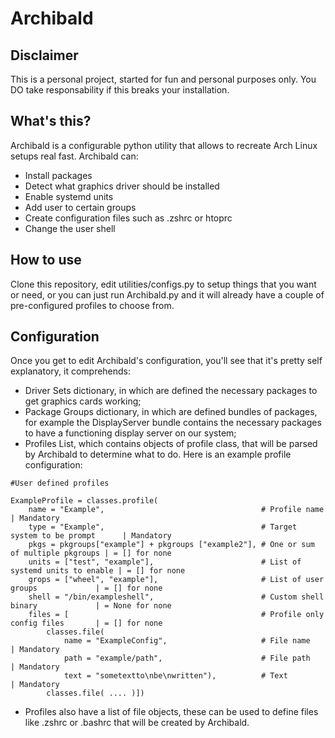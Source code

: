 # Archibald
## Disclaimer
This is a personal project, started for fun and personal purposes only. You DO take responsability if this breaks your installation. 

## What's this?
Archibald is a configurable python utility that allows to recreate Arch Linux setups real fast. Archibald can:
- Install packages
- Detect what graphics driver should be installed
- Enable systemd units
- Add user to certain groups
- Create configuration files such as .zshrc or htoprc
- Change the user shell

## How to use
Clone this repository, edit utilities/configs.py to setup things that you want or need, or you can just run Archibald.py and it will already have a couple of pre-configured profiles to choose from. 

## Configuration
Once you get to edit Archibald's configuration, you'll see that it's pretty self explanatory, it comprehends:
- Driver Sets dictionary, in which are defined the necessary packages to get graphics cards working;
- Package Groups dictionary, in which are defined bundles of packages, for example the DisplayServer bundle contains the necessary packages to have a functioning display server on our system;
- Profiles List, which contains objects of profile class, that will be parsed by Archibald to determine what to do. Here is an example profile configuration:
```
#User defined profiles

ExampleProfile = classes.profile(
    name = "Example",                                   # Profile name                    | Mandatory
    type = "Example",                                   # Target system to be prompt      | Mandatory
    pkgs = pkgroups["example"] + pkgroups ["example2"], # One or sum of multiple pkgroups | = [] for none
    units = ["test", "example"],                        # List of systemd units to enable | = [] for none
    grops = ["wheel", "example"],                       # List of user groups             | = [] for none
    shell = "/bin/exampleshell",                        # Custom shell binary             | = None for none
    files = [                                           # Profile only config files       | = [] for none
        classes.file(
            name = "ExampleConfig",                     # File name                       | Mandatory
            path = "example/path",                      # File path                       | Mandatory
            text = "sometextto\nbe\nwritten"),          # Text                            | Mandatory
        classes.file( .... )])
```
- Profiles also have a list of file objects, these can be used to define files like .zshrc or .bashrc that will be created by Archibald.
